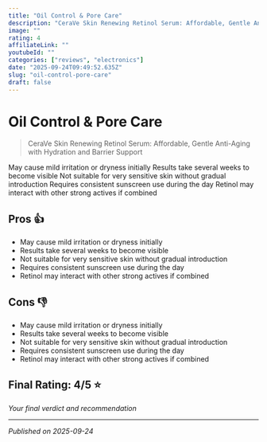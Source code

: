 ```yaml
---
title: "Oil Control & Pore Care"
description: "CeraVe Skin Renewing Retinol Serum: Affordable, Gentle Anti-Aging with Hydration and Barrier Support"
image: ""
rating: 4
affiliateLink: ""
youtubeId: ""
categories: ["reviews", "electronics"]
date: "2025-09-24T09:49:52.635Z"
slug: "oil-control-pore-care"
draft: false
---
```


# Oil Control & Pore Care



> CeraVe Skin Renewing Retinol Serum: Affordable, Gentle Anti-Aging with Hydration and Barrier Support

May cause mild irritation or dryness initially
Results take several weeks to become visible
Not suitable for very sensitive skin without gradual introduction
Requires consistent sunscreen use during the day
Retinol may interact with other strong actives if combined




## Pros 👍

- May cause mild irritation or dryness initially
- Results take several weeks to become visible
- Not suitable for very sensitive skin without gradual introduction
- Requires consistent sunscreen use during the day
- Retinol may interact with other strong actives if combined



## Cons 👎

- May cause mild irritation or dryness initially
- Results take several weeks to become visible
- Not suitable for very sensitive skin without gradual introduction
- Requires consistent sunscreen use during the day
- Retinol may interact with other strong actives if combined


## Final Rating: 4/5 ⭐

*Your final verdict and recommendation*



---

*Published on 2025-09-24*
